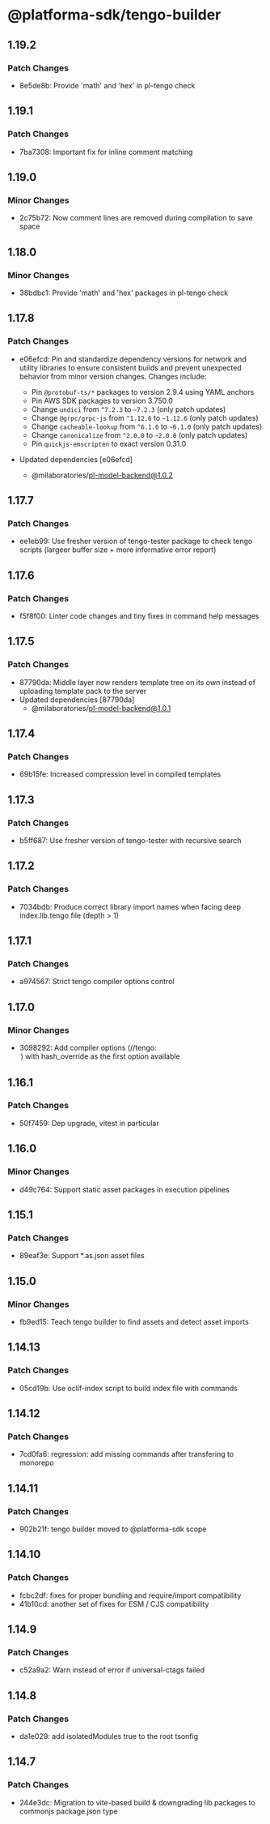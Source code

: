 # @platforma-sdk/tengo-builder

## 1.19.2

### Patch Changes

- 8e5de8b: Provide 'math' and 'hex' in pl-tengo check

## 1.19.1

### Patch Changes

- 7ba7308: Important fix for inline comment matching

## 1.19.0

### Minor Changes

- 2c75b72: Now comment lines are removed during compilation to save space

## 1.18.0

### Minor Changes

- 38bdbc1: Provide 'math' and 'hex' packages in pl-tengo check

## 1.17.8

### Patch Changes

- e06efcd: Pin and standardize dependency versions for network and utility libraries to ensure consistent builds and prevent unexpected behavior from minor version changes. Changes include:

  - Pin `@protobuf-ts/*` packages to version 2.9.4 using YAML anchors
  - Pin AWS SDK packages to version 3.750.0
  - Change `undici` from `^7.2.3` to `~7.2.3` (only patch updates)
  - Change `@grpc/grpc-js` from `^1.12.6` to `~1.12.6` (only patch updates)
  - Change `cacheable-lookup` from `^6.1.0` to `~6.1.0` (only patch updates)
  - Change `canonicalize` from `^2.0.0` to `~2.0.0` (only patch updates)
  - Pin `quickjs-emscripten` to exact version 0.31.0

- Updated dependencies [e06efcd]
  - @milaboratories/pl-model-backend@1.0.2

## 1.17.7

### Patch Changes

- ee1eb99: Use fresher version of tengo-tester package to check tengo scripts (largeer buffer size + more informative error report)

## 1.17.6

### Patch Changes

- f5f8f00: Linter code changes and tiny fixes in command help messages

## 1.17.5

### Patch Changes

- 87790da: Middle layer now renders template tree on its own instead of uploading template pack to the server
- Updated dependencies [87790da]
  - @milaboratories/pl-model-backend@1.0.1

## 1.17.4

### Patch Changes

- 69b15fe: Increased compression level in compiled templates

## 1.17.3

### Patch Changes

- b5ff687: Use fresher version of tengo-tester with recursive search

## 1.17.2

### Patch Changes

- 7034bdb: Produce correct library import names when facing deep index.lib.tengo file (depth > 1)

## 1.17.1

### Patch Changes

- a974567: Strict tengo compiler options control

## 1.17.0

### Minor Changes

- 3098292: Add compiler options (//tengo:<option>) with hash_override as the first option available

## 1.16.1

### Patch Changes

- 50f7459: Dep upgrade, vitest in particular

## 1.16.0

### Minor Changes

- d49c764: Support static asset packages in execution pipelines

## 1.15.1

### Patch Changes

- 89eaf3e: Support \*.as.json asset files

## 1.15.0

### Minor Changes

- fb9ed15: Teach tengo builder to find assets and detect asset imports

## 1.14.13

### Patch Changes

- 05cd19b: Use oclif-index script to build index file with commands

## 1.14.12

### Patch Changes

- 7cd0fa6: regression: add missing commands after transfering to monorepo

## 1.14.11

### Patch Changes

- 902b21f: tengo builder moved to @platforma-sdk scope

## 1.14.10

### Patch Changes

- fcbc2df: fixes for proper bundling and require/import compatibility
- 41b10cd: another set of fixes for ESM / CJS compatibility

## 1.14.9

### Patch Changes

- c52a9a2: Warn instead of error if universal-ctags failed

## 1.14.8

### Patch Changes

- da1e029: add isolatedModules true to the root tsonfig

## 1.14.7

### Patch Changes

- 244e3dc: Migration to vite-based build & downgrading lib packages to commonjs package.json type
